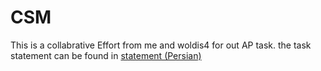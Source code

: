 
# CSM
This is a collabrative Effort from me and woldis4 for out AP task. the task statement can be found in [statement (Persian)](https://github.com/erfan-mirshams/csm/blob/master/statement/taklif-4.pdf)

